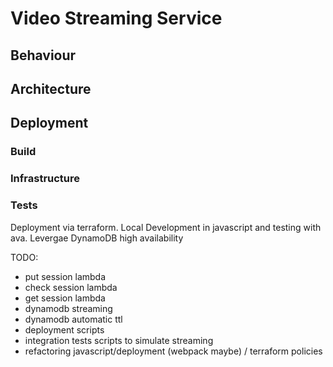 # Video Streaming Service

## Behaviour
## Architecture
## Deployment
### Build
### Infrastructure
### Tests

Deployment via terraform. Local Development in javascript and testing with ava.
Levergae DynamoDB high availability

TODO:
 + put session lambda
 + check session lambda
 + get session lambda
 + dynamodb streaming
 + dynamodb automatic ttl
 + deployment scripts
 + integration tests scripts to simulate streaming
 + refactoring javascript/deployment (webpack maybe) / terraform policies
